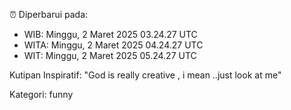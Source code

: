 ⏰ Diperbarui pada:
- WIB: Minggu, 2 Maret 2025 03.24.27 UTC
- WITA: Minggu, 2 Maret 2025 04.24.27 UTC
- WIT: Minggu, 2 Maret 2025 05.24.27 UTC

Kutipan Inspiratif:
"God is really creative , i mean ..just look at me"


Kategori: funny

